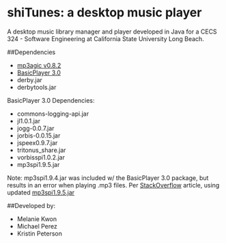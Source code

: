 # shiTunes: a desktop music player

A desktop music library manager and player developed in Java for a CECS 324 - 
Software Engineering at California State University Long Beach.

##Dependencies
* [mp3agic v0.8.2](https://github.com/mpatric/mp3agic)
* [BasicPlayer 3.0](http://www.javazoom.net/jlgui/api.html)
* derby.jar
* derbytools.jar

BasicPlayer 3.0 Dependencies:

* commons-logging-api.jar
* jl1.0.1.jar
* jogg-0.0.7.jar
* jorbis-0.0.15.jar
* jspeex0.9.7.jar
* tritonus_share.jar
* vorbisspi1.0.2.jar
* mp3spi1.9.5.jar 

Note: mp3spi1.9.4.jar was included w/ the BasicPlayer 3.0 package, but results in an error 
when playing .mp3 files. Per [StackOverflow](http://stackoverflow.com/a/12806411/2237166) article, using updated 
[mp3spi1.9.5.jar](http://www.javazoom.net/mp3spi/sources.html)


##Developed by:
* Melanie Kwon
* Michael Perez
* Kristin Peterson
